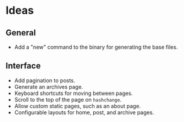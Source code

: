 # Ideas

## General

* Add a "new" command to the binary for generating the base files.

## Interface

* Add pagination to posts.
* Generate an archives page.
* Keyboard shortcuts for moving between pages.
* Scroll to the top of the page on `hashchange`.
* Allow custom static pages, such as an about page.
* Configurable layouts for home, post, and archive pages.
